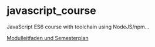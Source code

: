 # javascript_course
JavaScript ES6 course with toolchain using NodeJS/npm...

[Modulleitfaden und Semesterplan](material/00_overview/README.md)
